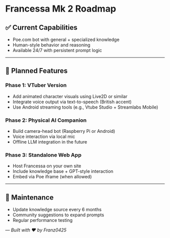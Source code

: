 # Francessa Mk 2 Roadmap

## ✅ Current Capabilities
- Poe.com bot with general + specialized knowledge
- Human-style behavior and reasoning
- Available 24/7 with persistent prompt logic

---

## 🧪 Planned Features

### Phase 1: VTuber Version
- Add animated character visuals using Live2D or similar
- Integrate voice output via text-to-speech (British accent)
- Use Android streaming tools (e.g., Vtube Studio + Streamlabs Mobile)

### Phase 2: Physical AI Companion
- Build camera-head bot (Raspberry Pi or Android)
- Voice interaction via local mic
- Offline LLM integration in the future

### Phase 3: Standalone Web App
- Host Francessa on your own site
- Include knowledge base + GPT-style interaction
- Embed via Poe iframe (when allowed)

---

## 🔧 Maintenance
- Update knowledge source every 6 months
- Community suggestions to expand prompts
- Regular performance testing

—
*Built with ❤️ by Franz0425*
